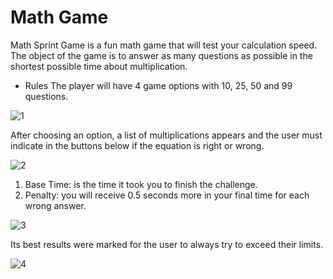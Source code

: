# Math Game

Math Sprint Game is a fun math game that will test your calculation speed. The object of the game is to answer as many questions as possible in the shortest possible time about multiplication.

- Rules
The player will have 4 game options with 10, 25, 50 and 99 questions.

![1](https://user-images.githubusercontent.com/31260554/224484533-dcd9078a-8460-483b-ac55-aae89835caa4.jpg)

After choosing an option, a list of multiplications appears and the user must indicate in the buttons below if the equation is right or wrong.

![2](https://user-images.githubusercontent.com/31260554/224484843-b2679669-f8eb-4e3e-85fd-2e4c435c574c.jpg)

1. Base Time: is the time it took you to finish the challenge.
2. Penalty: you will receive 0.5 seconds more in your final time for each wrong answer.

![3](https://user-images.githubusercontent.com/31260554/224485100-a618f788-3b9f-4359-99e5-db66223407f2.jpg)

Its best results were marked for the user to always try to exceed their limits.

![4](https://user-images.githubusercontent.com/31260554/224485170-5b09fe63-2553-45ec-98a3-29919bf4ce69.jpg)
